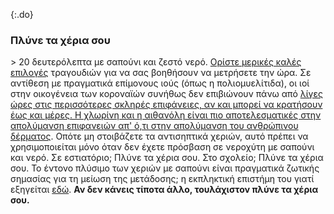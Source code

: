 {:.do}
### Πλύνε τα χέρια σου

\> 20 δευτερόλεπτα με σαπούνι και ζεστό νερό. [Ορίστε μερικές καλές επιλογές](https://www.seattletimes.com/life/wellness/coronavirus-prevention-10-awesome-tunes-to-sing-while-you-wash-your-hands/?utm_medium=social&utm_campaign=owned_echobox_tw_m&utm_source=Twitter#Echobox=1583369786) τραγουδιών για να σας βοηθήσουν να μετρήσετε την ώρα. Σε αντίθεση με πραγματικά επίμονους ιούς (όπως η πολιομυελίτιδα), οι ιοί στην οικογένεια των κοροναϊών συνήθως δεν επιβιώνουν πάνω από [λίγες ώρες στις περισσότερες σκληρές επιφάνειες, αν και μπορεί να κρατήσουν έως και μέρες. Η χλωρίνη και η αιθανόλη είναι πιο αποτελεσματικές στην απολύμανση επιφανειών απ' ό,τι στην απολύμανση του ανθρώπινου δέρματος](https://www.journalofhospitalinfection.com/article/S0195-6701(20)30046-3/fulltext). Οπότε μη στοιβάζετε τα αντισηπτικά χεριών, αυτό πρέπει να χρησιμοποιείται μόνο όταν δεν έχετε πρόσβαση σε νεροχύτη με σαπούνι και νερό. Σε εστιατόριο; Πλύνε τα χέρια σου. Στο σχολείο; Πλύνε τα χέρια σου. Το έντονο πλύσιμο των χεριών με σαπούνι είναι πραγματικά ζωτικής σημασίας για τη μείωση της μετάδοσης; η εκπληκτική επιστήμη του γιατί εξηγείται [εδώ](https://twitter.com/PalliThordarson/status/1236549305189597189).
**Αν δεν κάνεις τίποτα άλλο, τουλάχιστον πλύνε τα χέρια σου.**
